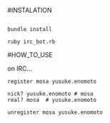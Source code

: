 #INSTALATION

```

bundle install

ruby irc_bot.rb

```

#HOW_TO_USE

on IRC...

```
register mosa yusuke.enomoto

nick? yusuke.enomoto # mosa
real? mosa  # yusuke.enomoto

unregister mosa yusuke.enomoto

```
